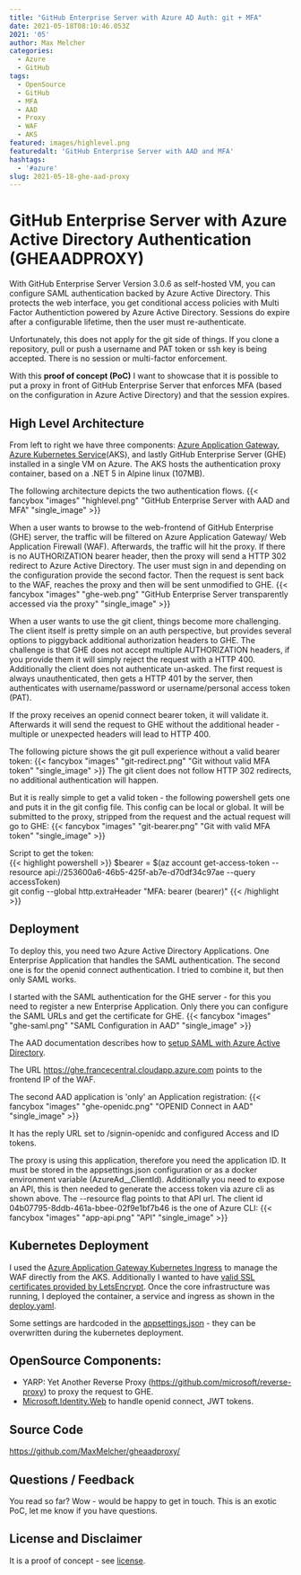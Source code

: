 ```yaml
---
title: "GitHub Enterprise Server with Azure AD Auth: git + MFA"
date: 2021-05-18T08:10:46.053Z
2021: '05'
author: Max Melcher
categories:
  - Azure
  - GitHub
tags:
  - OpenSource
  - GitHub
  - MFA
  - AAD
  - Proxy
  - WAF
  - AKS
featured: images/highlevel.png
featuredalt: 'GitHub Enterprise Server with AAD and MFA'
hashtags:
  - '#azure'
slug: 2021-05-18-ghe-aad-proxy
---
```


# GitHub Enterprise Server with Azure Active Directory Authentication (GHEAADPROXY)

With GitHub Enterprise Server Version 3.0.6 as self-hosted VM, you can configure SAML authentication backed by Azure Active Directory. 
This protects the web interface, you get conditional access policies with Multi Factor Authentiction powered by Azure Active Directory. 
Sessions do expire after a configurable lifetime, then the user must re-authenticate.

Unfortunately, this does not apply for the git side of things. If you clone a repository, pull or push a username and PAT token or ssh key is being accepted. 
There is no session or multi-factor enforcement. 

With this **proof of concept (PoC)** I want to showcase that it is possible to put a proxy in front of GitHub Enterprise Server that enforces MFA (based on the configuration in Azure Active Directory) and that the session expires.

## High Level Architecture

From left to right we have three components: [Azure Application Gateway](https://docs.microsoft.com/en-us/azure/application-gateway/overview),  [Azure Kubernetes Service](https://docs.microsoft.com/en-us/azure/aks/)(AKS), and lastly GitHub Enterprise Server (GHE) installed in a single VM on Azure. The AKS hosts the authentication proxy container, based on a .NET 5 in Alpine linux (107MB).

The following architecture depicts the two authentication flows.
{{< fancybox "images" "highlevel.png" "GitHub Enterprise Server with AAD and MFA" "single_image" >}}

When a user wants to browse to the web-frontend of GitHub Enterprise (GHE) server, the traffic will be filtered on Azure Application Gateway/ Web Application Firewall (WAF). Afterwards, the traffic will hit the proxy. If there is no AUTHORIZATION bearer header, then the proxy will send a HTTP 302 redirect to Azure Active Directory. The user must sign in and depending on the configuration provide the second factor. Then the request is sent back to the WAF, reaches the proxy and then will be sent unmodified to GHE. 
{{< fancybox "images" "ghe-web.png" "GitHub Enterprise Server transparently accessed via the proxy" "single_image" >}}

When a user wants to use the git client, things become more challenging. The client itself is pretty simple on an auth perspective, but provides several options to piggyback additional authorization headers to GHE. The challenge is that GHE does not accept multiple AUTHORIZATION headers, if you provide them it will simply reject the request with a HTTP 400. Additionally the client does not authenticate un-asked. The first request is always unauthenticated, then gets a HTTP 401 by the server, then authenticates with username/password or username/personal access token (PAT).

If the proxy receives an openid connect bearer token, it will validate it. Afterwards it will send the request to GHE without the additional header - multiple or unexpected headers will lead to HTTP 400. 

The following picture shows the git pull experience without a valid bearer token:
{{< fancybox "images" "git-redirect.png" "Git without valid MFA token" "single_image" >}}
The git client does not follow HTTP 302 redirects, no additional authentication will happen.

But it is really simple to get a valid token - the following powershell gets one and puts it in the git config file. This config can be local or global.
It will be submitted to the proxy, stripped from the request and the actual request will go to GHE:
{{< fancybox "images" "git-bearer.png" "Git with valid MFA token" "single_image" >}}

Script to get the token:  
{{< highlight powershell >}}
$bearer = $(az account get-access-token --resource api://253600a6-46b5-425f-ab7e-d70df34c97ae --query accessToken)  
git config --global http.extraHeader "MFA: bearer $($bearer)"
{{< /highlight >}}

## Deployment

To deploy this, you need two Azure Active Directory Applications. One Enterprise Application that handles the SAML authentication. The second one is for the openid connect authentication. I tried to combine it, but then only SAML works. 

I started with the SAML authentication for the GHE server - for this you need to register a new Enterprise Application. Only there you can configure the SAML URLs and get the certificate for GHE.
{{< fancybox "images" "ghe-saml.png" "SAML Configuration in AAD" "single_image" >}}

The AAD documentation describes how to [setup SAML with Azure Active Directory](https://docs.microsoft.com/en-us/azure/active-directory/saas-apps/github-tutorial).

The URL https://ghe.francecentral.cloudapp.azure.com points to the frontend IP of the WAF.

The second AAD application is 'only' an Application registration:
{{< fancybox "images" "ghe-openidc.png" "OPENID Connect in AAD" "single_image" >}}

It has the reply URL set to /signin-openidc and configured Access and ID tokens.

The proxy is using this application, therefore you need the application ID. 
It must be stored in the appsettings.json configuration or as a docker environment variable (AzureAd__ClientId).
Additionally you need to expose an API, this is then needed to generate the access token via azure cli as shown above. The --resource flag points to that API url. The client id 04b07795-8ddb-461a-bbee-02f9e1bf7b46 is the one of Azure CLI: 
{{< fancybox "images" "app-api.png" "API" "single_image" >}}

## Kubernetes Deployment

I used the [Azure Application Gateway Kubernetes Ingress](https://github.com/Azure/application-gateway-kubernetes-ingress) to manage the WAF directly from the AKS. Additionally I wanted to have [valid SSL certificates provided by LetsEncrypt](https://github.com/Azure/application-gateway-kubernetes-ingress/blob/master/docs/how-tos/lets-encrypt.md).
Once the core infrastructure was running, I deployed the container, a service and ingress as shown in the [deploy.yaml](deploy.yaml).

Some settings are hardcoded in the [appsettings.json](appsettings.json) - they can be overwritten during the kubernetes deployment. 

## OpenSource Components: 
* YARP: Yet Another Reverse Proxy (https://github.com/microsoft/reverse-proxy) to proxy the request to GHE.
* [Microsoft.Identity.Web](https://github.com/AzureAD/microsoft-identity-web) to handle openid connect, JWT tokens.

## Source Code

https://github.com/MaxMelcher/gheaadproxy/


## Questions / Feedback

You read so far? Wow - would be happy to get in touch. 
This is an exotic PoC, let me know if you have questions.

## License and Disclaimer

It is a proof of concept - see [license](license.md).
